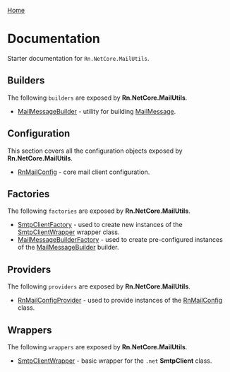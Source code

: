 [Home](/README.md)

# Documentation
Starter documentation for `Rn.NetCore.MailUtils`.

## Builders
The following `builders` are exposed by **Rn.NetCore.MailUtils**.

- [MailMessageBuilder](/docs/builders/MailMessageBuilder.md) - utility for building [MailMessage](https://docs.microsoft.com/en-us/dotnet/api/system.net.mail.mailmessage?view=net-6.0).

## Configuration
This section covers all the configuration objects exposed by **Rn.NetCore.MailUtils**.

- [RnMailConfig](/docs/configuration/RnMailConfig.md) - core mail client configuration.

## Factories
The following `factories` are exposed by **Rn.NetCore.MailUtils**.

- [SmtpClientFactory](/docs/factories/SmtpClientFactory.md) - used to create new instances of the [SmtpClientWrapper](/docs/wrappers/SmtpClientWrapper.md) wrapper class.
- [MailMessageBuilderFactory](/docs/factories/MailMessageBuilderFactory.md) - used to create pre-configured instances of the [MailMessageBuilder](/docs/builders/MailMessageBuilder.md) builder.

## Providers
The following `providers` are exposed by **Rn.NetCore.MailUtils**.

- [RnMailConfigProvider](/docs/providers/RnMailConfigProvider.md) - used to provide instances of the [RnMailConfig](/docs/configuration/RnMailConfig.md) class.

## Wrappers
The following `wrappers` are exposed by **Rn.NetCore.MailUtils**.

- [SmtpClientWrapper](/docs/wrappers/SmtpClientWrapper.md) - basic wrapper for the `.net` **SmtpClient** class.


<!--(Rn.BuildScriptHelper){
	"version": "1.0.106",
	"replace": false
}(END)-->